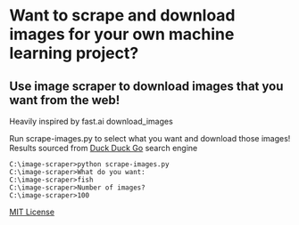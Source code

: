 # Want to scrape and download images for your own machine learning project?
## Use image scraper to download images that you want from the web!

Heavily inspired by fast.ai download_images

Run scrape-images.py to select what you want and download those images! Results sourced from [Duck Duck Go](https://duckduckgo.com/) search engine


```
C:\image-scraper>python scrape-images.py
C:\image-scraper>What do you want:
C:\image-scraper>fish
C:\image-scraper>Number of images?
C:\image-scraper>100
```

[MIT License](LICENSE)